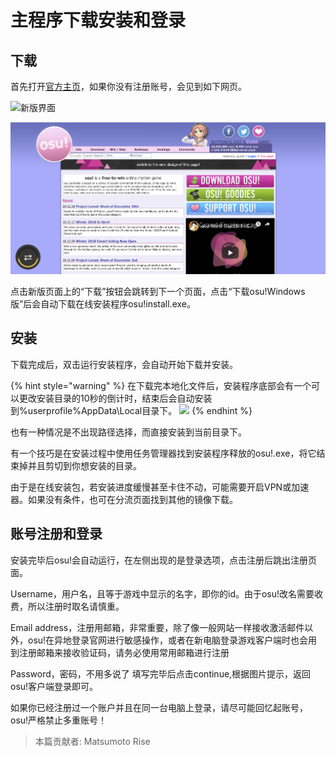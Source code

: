 # 主程序下载安装和登录

## 下载

首先打开[官方主页](http://osu.ppy.sh)，如果你没有注册账号，会见到如下网页。

![&#x65B0;&#x7248;&#x754C;&#x9762;](../.gitbook/assets/qq-tu-pian-20190117133927.png)

![&#x65E7;&#x7248;&#x754C;&#x9762;](../.gitbook/assets/wei-ming-ming-tu-pian.png)

点击新版页面上的“下载”按钮会跳转到下一个页面，点击“下载osu!Windows版”后会自动下载在线安装程序osu!install.exe。

## 安装

下载完成后，双击运行安装程序，会自动开始下载并安装。

{% hint style="warning" %}
在下载完本地化文件后，安装程序底部会有一个可以更改安装目录的10秒的倒计时，结束后会自动安装到%userprofile%AppData\Local目录下。 ![](https://up.ppy.sh/files/qq20190417140024.png)
{% endhint %}

也有一种情况是不出现路径选择，而直接安装到当前目录下。

有一个技巧是在安装过程中使用任务管理器找到安装程序释放的osu!.exe，将它结束掉并且剪切到你想安装的目录。

由于是在线安装包，若安装进度缓慢甚至卡住不动，可能需要开启VPN或加速器。如果没有条件，也可在分流页面找到其他的镜像下载。

## 账号注册和登录

安装完毕后osu!会自动运行，在左侧出现的是登录选项，点击注册后跳出注册页面。

Username，用户名，且等于游戏中显示的名字，即你的id。由于osu!改名需要收费，所以注册时取名请慎重。

Email address，注册用邮箱，非常重要，除了像一般网站一样接收激活邮件以外，osu!在异地登录官网进行敏感操作，或者在新电脑登录游戏客户端时也会用到注册邮箱来接收验证码，请务必使用常用邮箱进行注册

Password，密码，不用多说了 填写完毕后点击continue,根据图片提示，返回osu!客户端登录即可。

如果你已经注册过一个账户并且在同一台电脑上登录，请尽可能回忆起账号，osu!严格禁止多重账号！

> 本篇贡献者: Matsumoto Rise

